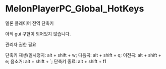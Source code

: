 # MelonPlayerPC_Global_HotKeys
멜론 플레이어 전역 단축키

아직 gui 구현이 되어있지 않습니다.

관리자 권한 필요

단축키
재생/일시정지: alt + shift + w;
다음곡: alt + shift + q;
이전곡: alt + shift + e;
음소거: alt + shift + `;
단축키 종료: alt + shift + f1 
